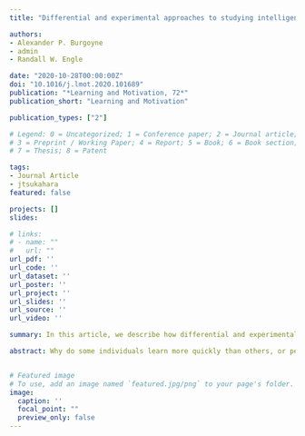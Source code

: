 ```yaml
---
title: "Differential and experimental approaches to studying intelligence in humans and non-human animals"

authors:
- Alexander P. Burgoyne
- admin
- Randall W. Engle

date: "2020-10-28T00:00:00Z"
doi: "10.1016/j.lmot.2020.101689"
publication: "*Learning and Motivation, 72*"
publication_short: "Learning and Motivation"

publication_types: ["2"]

# Legend: 0 = Uncategorized; 1 = Conference paper; 2 = Journal article;
# 3 = Preprint / Working Paper; 4 = Report; 5 = Book; 6 = Book section;
# 7 = Thesis; 8 = Patent

tags:
- Journal Article
- jtsukahara
featured: false

projects: []
slides: 

# links:
# - name: ""
#   url: ""
url_pdf: ''
url_code: ''
url_dataset: ''
url_poster: ''
url_project: ''
url_slides: ''
url_source: ''
url_video: ''

summary: In this article, we describe how differential and experimental research methods can be used to study intelligence in humans and non-human animals. In this review, we focus on the relationship between cognitive performance and attention control; the domain-general ability to maintain focus on task-relevant information while preventing attentional capture by task-irrelevant thoughts and events.

abstract: Why do some individuals learn more quickly than others, or perform better in complex cognitive tasks? In this article, we describe how differential and experimental research methods can be used to study intelligence in humans and non-human animals. More than one hundred years ago, Spearman (1904) discovered a general factor underpinning performance across cognitive domains in humans. Shortly thereafter, Thorndike (1935) discovered positive correlations between cognitive performance measures in the albino rat. Today, research continues to shed light on the underpinnings of the positive manifold observed among ability measures. In this review, we focus on the relationship between cognitive performance and attention control; the domain-general ability to maintain focus on task-relevant information while preventing attentional capture by task-irrelevant thoughts and events. Recent work from our laboratory has revealed that individual differences in attention control can largely explain the positive associations between broad cognitive abilities such as working memory capacity and fluid intelligence. In research on mice, attention control has been closely linked to a general ability factor reflecting route learning and problem solving. Taken together, both lines of research suggest that individual differences in attention control underpin performance in a variety of complex cognitive tasks, helping to explain why measures of cognitive ability correlate positively. Efforts to find confirmatory and dis-confirmatory evidence across species stands to improve not only our understanding of attention control, but cognition in general.


# Featured image
# To use, add an image named `featured.jpg/png` to your page's folder. 
image:
  caption: ''
  focal_point: ""
  preview_only: false
---
```


